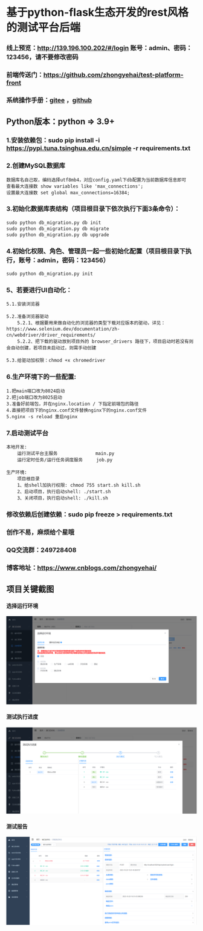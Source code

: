 # 基于python-flask生态开发的rest风格的测试平台后端

### 线上预览：http://139.196.100.202/#/login  账号：admin、密码：123456，请不要修改密码

### 前端传送门：https://github.com/zhongyehai/test-platform-front

### 系统操作手册：[gitee](https://gitee.com/Xiang-Qian-Zou/api-test-api/blob/master/%E6%93%8D%E4%BD%9C%E6%89%8B%E5%86%8C.md) ，[github](https://github.com/zhongyehai/api-test-api/blob/main/%E6%93%8D%E4%BD%9C%E6%89%8B%E5%86%8C.md)

## Python版本：python => 3.9+

### 1.安装依赖包：sudo pip install -i https://pypi.tuna.tsinghua.edu.cn/simple -r requirements.txt

### 2.创建MySQL数据库

    数据库名自己取，编码选择utf8mb4，对应config.yaml下db配置为当前数据库信息即可
    查看最大连接数 show variables like 'max_connections';
    设置最大连接数 set global max_connections=16384;

### 3.初始化数据库表结构（项目根目录下依次执行下面3条命令）：

    sudo python db_migration.py db init
    sudo python db_migration.py db migrate
    sudo python db_migration.py db upgrade

### 4.初始化权限、角色、管理员一起一些初始化配置（项目根目录下执行，账号：admin，密码：123456）

    sudo python db_migration.py init

### 5、若要进行UI自动化：

    5.1.安装浏览器

    5.2.准备浏览器驱动
        5.2.1、根据要用来做自动化的浏览器的类型下载对应版本的驱动，详见：https://www.selenium.dev/documentation/zh-cn/webdriver/driver_requirements/
        5.2.2、把下载的驱动放到项目外的 browser_drivers 路径下，项目启动时若没有则会自动创建，若项目未启动过，则需手动创建

    5.3.给驱动加权限：chmod +x chromedriver

### 6.生产环境下的一些配置:

    1.把main端口改为8024启动
    2.把job端口改为8025启动
    3.准备好前端包，并在nginx.location / 下指定前端包的路径
    4.直接把项目下的nginx.conf文件替换nginx下的nginx.conf文件
    5.nginx -s reload 重启nginx

### 7.启动测试平台

    本地开发: 
        运行测试平台主服务              main.py
        运行定时任务/运行任务调度服务     job.py

    生产环境:
        项目根目录
        1、给shell加执行权限: chmod 755 start.sh kill.sh
        2、启动项目，执行启动shell: ./start.sh
        3、关闭项目，执行启动shell: ./kill.sh

### 修改依赖后创建依赖：sudo pip freeze > requirements.txt

### 创作不易，麻烦给个星哦

### QQ交流群：249728408

### 博客地址：https://www.cnblogs.com/zhongyehai/

## 项目关键截图

#### 选择运行环境

![选择运行环境](img/case/选择运行环境.png)

#### 测试执行进度

![用例执行进度](img/case/测试执行进度.png)

#### 测试报告

![测试报告](img/report/测试报告.png)

